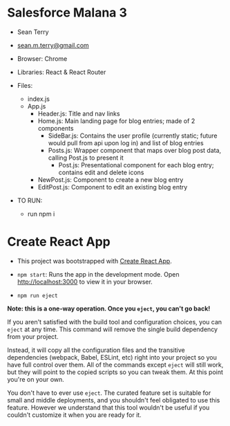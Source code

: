 # Salesforce Malana 3
- Sean Terry
- sean.m.terry@gmail.com
- Browser: Chrome
- Libraries: React & React Router
- Files:
    - index.js
    - App.js
        - Header.js: Title and nav links
        - Home.js: Main landing page for blog entries; made of 2 components
            - SideBar.js: Contains the user profile (currently static; future would pull from api upon log in) and list of blog entries
            - Posts.js: Wrapper component that maps over blog post data, calling Post.js to present it
                - Post.js: Presentational component for each blog entry; contains edit and delete icons
        - NewPost.js: Component to create a new blog entry
        - EditPost.js: Component to edit an existing blog entry
    
- TO RUN:
    - run npm i


# Create React App
- This project was bootstrapped with [Create React App](https://github.com/facebook/create-react-app).

- `npm start`: Runs the app in the development mode. Open [http://localhost:3000](http://localhost:3000) to view it in your browser.

- `npm run eject`

**Note: this is a one-way operation. Once you `eject`, you can't go back!**

If you aren't satisfied with the build tool and configuration choices, you can `eject` at any time. This command will remove the single build dependency from your project.

Instead, it will copy all the configuration files and the transitive dependencies (webpack, Babel, ESLint, etc) right into your project so you have full control over them. All of the commands except `eject` will still work, but they will point to the copied scripts so you can tweak them. At this point you're on your own.

You don't have to ever use `eject`. The curated feature set is suitable for small and middle deployments, and you shouldn't feel obligated to use this feature. However we understand that this tool wouldn't be useful if you couldn't customize it when you are ready for it.
